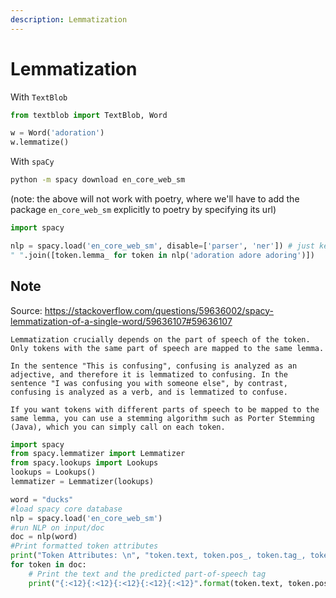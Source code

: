 ```yaml
---
description: Lemmatization
---
```


# Lemmatization

With `TextBlob`

```python
from textblob import TextBlob, Word

w = Word('adoration')
w.lemmatize()
```

With `spaCy`

```bash
python -m spacy download en_core_web_sm
```

(note: the above will not work with poetry, where we'll have to add the package `en_core_web_sm` explicitly to poetry by specifying its url)

```python
import spacy

nlp = spacy.load('en_core_web_sm', disable=['parser', 'ner']) # just keep tagger for lemmatization
" ".join([token.lemma_ for token in nlp('adoration adore adoring')])
```

## Note

Source: https://stackoverflow.com/questions/59636002/spacy-lemmatization-of-a-single-word/59636107#59636107

    Lemmatization crucially depends on the part of speech of the token. Only tokens with the same part of speech are mapped to the same lemma.

    In the sentence "This is confusing", confusing is analyzed as an adjective, and therefore it is lemmatized to confusing. In the sentence "I was confusing you with someone else", by contrast, confusing is analyzed as a verb, and is lemmatized to confuse.

    If you want tokens with different parts of speech to be mapped to the same lemma, you can use a stemming algorithm such as Porter Stemming (Java), which you can simply call on each token.

```python
import spacy
from spacy.lemmatizer import Lemmatizer
from spacy.lookups import Lookups
lookups = Lookups()
lemmatizer = Lemmatizer(lookups)

word = "ducks"
#load spacy core database
nlp = spacy.load('en_core_web_sm')
#run NLP on input/doc
doc = nlp(word)
#Print formatted token attributes
print("Token Attributes: \n", "token.text, token.pos_, token.tag_, token.dep_, token.lemma_")
for token in doc:
    # Print the text and the predicted part-of-speech tag
    print("{:<12}{:<12}{:<12}{:<12}{:<12}".format(token.text, token.pos_, token.tag_, token.dep_, token.lemma_))
```
